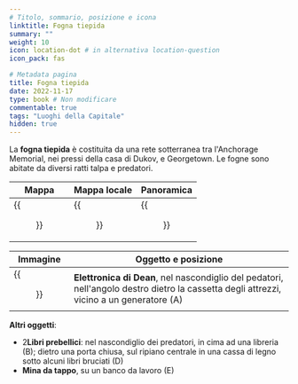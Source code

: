 ```yaml
---
# Titolo, sommario, posizione e icona
linktitle: Fogna tiepida
summary: ""
weight: 10
icon: location-dot # in alternativa location-question
icon_pack: fas

# Metadata pagina
title: Fogna tiepida
date: 2022-11-17
type: book # Non modificare
commentable: true
tags: "Luoghi della Capitale"
hidden: true
---
```



<div class="fo3">


La **fogna tiepida** è costituita da una rete sotterranea tra l'Anchorage Memorial, nei pressi della casa di Dukov, e Georgetown. Le fogne sono abitate da diversi ratti talpa e predatori.

| Mappa | Mappa locale | Panoramica |
| ----- | ------------ | ---------- |
| {{<figure src="fo3/Tepid_Sewers_loc.webp">}}  | {{<figure src="fo3/Metro_Tepid_Sewer_loc.webp">}}  |  {{<figure src="fo3/Tepid_sewer_exterior.webp">}} |

| Immagine | Oggetto e posizione                                                                                         |
| -------- | ----------------------------------------------------------------------------------------------------------- |
|  {{<figure src="fo3/Dean's_Electronics_tepid_sewers.webp">}}        | **Elettronica di Dean**, nel nascondiglio del pedatori, nell'angolo destro dietro la cassetta degli attrezzi, vicino a un generatore (A) | 



**Altri oggetti**:
- 2**Libri prebellici**: nel nascondiglio dei predatori, in cima ad una libreria (B); dietro una porta chiusa,  sul ripiano centrale in una cassa di legno sotto alcuni libri bruciati (D)
- **Mina da tappo**,  su un banco da lavoro (E)

</div>
